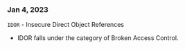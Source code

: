 ### Jan 4, 2023

`IDOR` - Insecure Direct Object References
- IDOR falls under the category of Broken Access Control.

